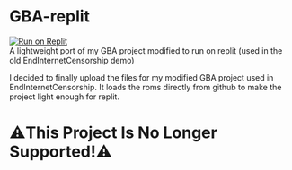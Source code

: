 # GBA-replit
[![Run on Replit](https://raw.githubusercontent.com/BinBashBanana/deploy-buttons/master/buttons/remade/replit.svg)](https://replit.com/github/Browncha023/GBA-replit)<br>
A lightweight port of my GBA project modified to run on replit (used in the old EndInternetCensorship demo)

I decided to finally upload the files for my modified GBA project used in EndInternetCensorship. It loads the roms directly from github to make the project light enough for replit.

# ⚠️This Project Is No Longer Supported!⚠️
